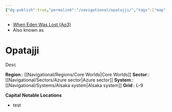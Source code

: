 ```yaml
---
{"dg-publish":true,"permalink":"/navigational/opatajji/","tags":["map","planet","core","azure","alsaka","unfinished"]}
---
```


- [When Eden Was Lost (Ao3)](https://archiveofourown.org/works/19334440/chapters/45992584)
- Also known as 
# Opatajji
Desc

**Region**::  [[Navigational/Regions/Core Worlds\|Core Worlds]]
**Sector**::  [[Navigational/Sectors/Azure sector\|Azure sector]]
**System**::  [[Navigational/Systems/Alsaka system\|Alsaka system]]
**Grid**::  L-9

**Capital**
**Notable Locations**
- test

